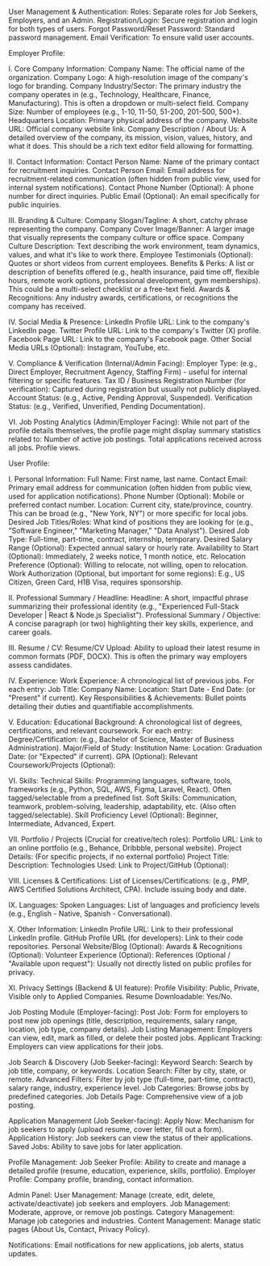 User Management & Authentication:
Roles: Separate roles for Job Seekers, Employers, and an Admin.
Registration/Login: Secure registration and login for both types of users.
Forgot Password/Reset Password: Standard password management.
Email Verification: To ensure valid user accounts.

Employer Profile:

I. Core Company Information:
Company Name: The official name of the organization.
Company Logo: A high-resolution image of the company's logo for branding.
Company Industry/Sector: The primary industry the company operates in (e.g., Technology, Healthcare, Finance, Manufacturing). This is often a dropdown or multi-select field.
Company Size: Number of employees (e.g., 1-10, 11-50, 51-200, 201-500, 500+).
Headquarters Location: Primary physical address of the company.
Website URL: Official company website link.
Company Description / About Us: A detailed overview of the company, its mission, vision, values, history, and what it does. This should be a rich text editor field allowing for formatting.

II. Contact Information:
Contact Person Name: Name of the primary contact for recruitment inquiries.
Contact Person Email: Email address for recruitment-related communication (often hidden from public view, used for internal system notifications).
Contact Phone Number (Optional): A phone number for direct inquiries.
Public Email (Optional): An email specifically for public inquiries.

III. Branding & Culture:
Company Slogan/Tagline: A short, catchy phrase representing the company.
Company Cover Image/Banner: A larger image that visually represents the company culture or office space.
Company Culture Description: Text describing the work environment, team dynamics, values, and what it's like to work there.
Employee Testimonials (Optional): Quotes or short videos from current employees.
Benefits & Perks: A list or description of benefits offered (e.g., health insurance, paid time off, flexible hours, remote work options, professional development, gym memberships). This could be a multi-select checklist or a free-text field.
Awards & Recognitions: Any industry awards, certifications, or recognitions the company has received.

IV. Social Media & Presence:
LinkedIn Profile URL: Link to the company's LinkedIn page.
Twitter Profile URL: Link to the company's Twitter (X) profile.
Facebook Page URL: Link to the company's Facebook page.
Other Social Media URLs (Optional): Instagram, YouTube, etc.

V. Compliance & Verification (Internal/Admin Facing):
Employer Type: (e.g., Direct Employer, Recruitment Agency, Staffing Firm) - useful for internal filtering or specific features.
Tax ID / Business Registration Number (for verification): Captured during registration but usually not publicly displayed.
Account Status: (e.g., Active, Pending Approval, Suspended).
Verification Status: (e.g., Verified, Unverified, Pending Documentation).

VI. Job Posting Analytics (Admin/Employer Facing):
While not part of the profile details themselves, the profile page might display summary statistics related to:
Number of active job postings.
Total applications received across all jobs.
Profile views.

User Profile:

I. Personal Information:
Full Name: First name, last name.
Contact Email: Primary email address for communication (often hidden from public view, used for application notifications).
Phone Number (Optional): Mobile or preferred contact number.
Location: Current city, state/province, country. This can be broad (e.g., "New York, NY") or more specific for local jobs.
Desired Job Titles/Roles: What kind of positions they are looking for (e.g., "Software Engineer," "Marketing Manager," "Data Analyst").
Desired Job Type: Full-time, part-time, contract, internship, temporary.
Desired Salary Range (Optional): Expected annual salary or hourly rate.
Availability to Start (Optional): Immediately, 2 weeks notice, 1 month notice, etc.
Relocation Preference (Optional): Willing to relocate, not willing, open to relocation.
Work Authorization (Optional, but important for some regions): E.g., US Citizen, Green Card, H1B Visa, requires sponsorship.

II. Professional Summary / Headline:
Headline: A short, impactful phrase summarizing their professional identity (e.g., "Experienced Full-Stack Developer | React & Node.js Specialist").
Professional Summary / Objective: A concise paragraph (or two) highlighting their key skills, experience, and career goals.

III. Resume / CV:
Resume/CV Upload: Ability to upload their latest resume in common formats (PDF, DOCX). This is often the primary way employers assess candidates.

IV. Experience:
Work Experience: A chronological list of previous jobs. For each entry:
Job Title:
Company Name:
Location:
Start Date - End Date: (or "Present" if current).
Key Responsibilities & Achievements: Bullet points detailing their duties and quantifiable accomplishments.

V. Education:
Educational Background: A chronological list of degrees, certifications, and relevant coursework. For each entry:
Degree/Certification: (e.g., Bachelor of Science, Master of Business Administration).
Major/Field of Study:
Institution Name:
Location:
Graduation Date: (or "Expected" if current).
GPA (Optional):
Relevant Coursework/Projects (Optional):

VI. Skills:
Technical Skills: Programming languages, software, tools, frameworks (e.g., Python, SQL, AWS, Figma, Laravel, React). Often tagged/selectable from a predefined list.
Soft Skills: Communication, teamwork, problem-solving, leadership, adaptability, etc. (Also often tagged/selectable).
Skill Proficiency Level (Optional): Beginner, Intermediate, Advanced, Expert.

VII. Portfolio / Projects (Crucial for creative/tech roles):
Portfolio URL: Link to an online portfolio (e.g., Behance, Dribbble, personal website).
Project Details: (For specific projects, if no external portfolio)
Project Title:
Description:
Technologies Used:
Link to Project/GitHub (Optional):

VIII. Licenses & Certifications:
List of Licenses/Certifications: (e.g., PMP, AWS Certified Solutions Architect, CPA). Include issuing body and date.

IX. Languages:
Spoken Languages: List of languages and proficiency levels (e.g., English - Native, Spanish - Conversational).

X. Other Information:
LinkedIn Profile URL: Link to their professional LinkedIn profile.
GitHub Profile URL (for developers): Link to their code repositories.
Personal Website/Blog (Optional):
Awards & Recognitions (Optional):
Volunteer Experience (Optional):
References (Optional / "Available upon request"): Usually not directly listed on public profiles for privacy.

XI. Privacy Settings (Backend & UI feature):
Profile Visibility: Public, Private, Visible only to Applied Companies.
Resume Downloadable: Yes/No.

Job Posting Module (Employer-facing):
Post Job: Form for employers to post new job openings (title, description, requirements, salary range, location, job type, company details).
Job Listing Management: Employers can view, edit, mark as filled, or delete their posted jobs.
Applicant Tracking: Employers can view applications for their jobs.

Job Search & Discovery (Job Seeker-facing):
Keyword Search: Search by job title, company, or keywords.
Location Search: Filter by city, state, or remote.
Advanced Filters: Filter by job type (full-time, part-time, contract), salary range, industry, experience level.
Job Categories: Browse jobs by predefined categories.
Job Details Page: Comprehensive view of a job posting.

Application Management (Job Seeker-facing):
Apply Now: Mechanism for job seekers to apply (upload resume, cover letter, fill out a form).
Application History: Job seekers can view the status of their applications.
Saved Jobs: Ability to save jobs for later application.

Profile Management:
Job Seeker Profile: Ability to create and manage a detailed profile (resume, education, experience, skills, portfolio).
Employer Profile: Company profile, branding, contact information.

Admin Panel:
User Management: Manage (create, edit, delete, activate/deactivate) job seekers and employers.
Job Management: Moderate, approve, or remove job postings.
Category Management: Manage job categories and industries.
Content Management: Manage static pages (About Us, Contact, Privacy Policy).

Notifications:
Email notifications for new applications, job alerts, status updates.
